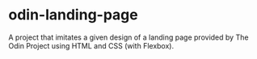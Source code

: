 # odin-landing-page
A project that imitates a given design of a landing page provided by The Odin Project using HTML and CSS (with Flexbox).
